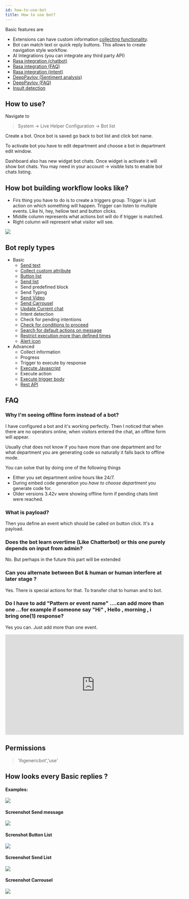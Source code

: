 ```yaml
---
id: how-to-use-bot
title: How to use bot?
---
```


Basic features are

* Extensions can have custom information [collecting functionality](bot/collecting-information.md).
* Bot can match text or quick reply buttons. This allows to create navigation style workflow.
* AI Integrations (you can integrate any third party API)
* [Rasa integration (chatbot)](bot/rasa-integration.md)
* [Rasa integration (FAQ)](bot/rasa-faq.md)
* [Rasa integration (intent)](bot/rasa-integration-intent.md)
* [DeepPavlov (Sentiment analysis)](bot/sentiment-analysis.md)
* [DeepPavlov (FAQ)](bot/deeppavlov-faq.md)
* [Insult detection](https://github.com/LiveHelperChat/lhcinsult)

## How to use?

Navigate to 

> System -> Live Helper Configuration -> Bot list

Create a bot. Once bot is saved go back to bot list and click bot name.

To activate bot you have to edit department and choose a bot in department edit window.

Dashboard also has new widget bot chats. Once widget is activate it will show bot chats. You may need in your account -> visible lists to enable bot chats listing.



## How bot building workflow looks like?

* Firs thing you have to do is to create a triggers group. Trigger is just action on which something will happen. Trigger can listen to multiple events. Like hi, hey, hellow text and button clicks.
* Middle column represents what actions bot will do if trigger is matched.
* Right column will represent what visitor will see.

![](/img/bot/bot-building-workflow.png)

## Bot reply types

* Basic
    * [Send text](bot/text.md) 
    * [Collect custom attribute](bot/collecting-information.md)
    * [Button list](bot/button-list.md)
    * [Send list](bot/list.md)
    * Send predefined block
    * Send Typing
    * [Send Video](bot/video.md)
    * [Send Carrousel](bot/carousel.md)
    * [Update Current chat](bot/update-current-chat.md)
    * Intent detection
    * Check for pending intentions
    * [Check for conditions to proceed](bot/check-conditions.md)
    * [Search for default actions on message](bot/match-action.md)
    * [Restrict execution more than defined times](bot/restrict-execution-more-than-defined-times.md)
    * [Alert icon](bot/alert-icon.md)
* Advanced
    * Collect information
    * Progress
    * Trigger to execute by response
    * [Execute Javascript](bot/execute-javascript.md)
    * Execute action
    * [Execute trigger body](bot/trigger-body.md)
    * [Rest API](bot/rest-api.md)
    
    
## FAQ

### Why I'm seeing offline form instead of a bot?

I have configured a bot and it's working perfectly. Then I noticed that when there are no operators online, when visitors entered the chat, an offline form will appear.

Usually chat does not know if you have more than one department and for what department you are generating code so naturally it falls back to offline mode.

You can solve that by doing one of the following things

* Either you set department online hours like 24/7.
* During embed code generation you *have to choose department* you generate code for.
* Older versions 3.42v were showing offline form if pending chats limit were reached.

### What is payload?

Then you define an event which should be called on button click. It's a payload.

### Does the bot learn overtime (Like Chatterbot) or this one purely depends on input from admin?

No. But perhaps in the future this part will be extended

### Can you alternate between Bot & human or human interfere at later stage ?

Yes. There is special actions for that. To transfer chat to human and to bot.

### Do I have to add "Pattern or event name" ....can add more than one ...for example if someone say "Hi" , Hello , morning , i bring one(1) response?

Yes you can. Just add more than one event.
 
<iframe allow="accelerometer; autoplay; encrypted-media; gyroscope; picture-in-picture" allowfullscreen="" height="315" frameborder="0" src="https://www.youtube.com/embed/Ibli7-HadYs" width="560"></iframe>

## Permissions

> 'lhgenericbot','use'

## How looks every Basic replies ?

#### Examples:
![](/img/bot/specials.gif)

#### Screenshot Send message 
![](/img/bot/send-message.png)

#### Screnshot Button List
![](/img/bot/button-list.png)

#### Screenshot Send List
![](/img/bot/send-list.png)

#### Screenshot Carrousel
![](/img/bot/carousel.png)

